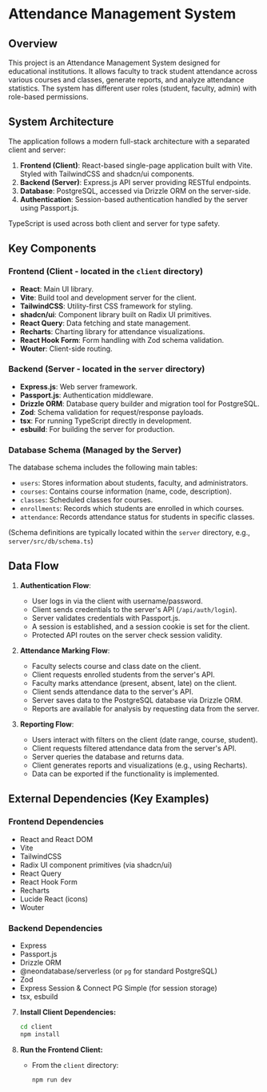 # Attendance Management System

## Overview
This project is an Attendance Management System designed for educational institutions. It allows faculty to track student attendance across various courses and classes, generate reports, and analyze attendance statistics. The system has different user roles (student, faculty, admin) with role-based permissions.

## System Architecture
The application follows a modern full-stack architecture with a separated client and server:

1.  **Frontend (Client)**: React-based single-page application built with Vite. Styled with TailwindCSS and shadcn/ui components.
2.  **Backend (Server)**: Express.js API server providing RESTful endpoints.
3.  **Database**: PostgreSQL, accessed via Drizzle ORM on the server-side.
4.  **Authentication**: Session-based authentication handled by the server using Passport.js.

TypeScript is used across both client and server for type safety.

## Key Components

### Frontend (Client - located in the `client` directory)
-   **React**: Main UI library.
-   **Vite**: Build tool and development server for the client.
-   **TailwindCSS**: Utility-first CSS framework for styling.
-   **shadcn/ui**: Component library built on Radix UI primitives.
-   **React Query**: Data fetching and state management.
-   **Recharts**: Charting library for attendance visualizations.
-   **React Hook Form**: Form handling with Zod schema validation.
-   **Wouter**: Client-side routing.

### Backend (Server - located in the `server` directory)
-   **Express.js**: Web server framework.
-   **Passport.js**: Authentication middleware.
-   **Drizzle ORM**: Database query builder and migration tool for PostgreSQL.
-   **Zod**: Schema validation for request/response payloads.
-   **tsx**: For running TypeScript directly in development.
-   **esbuild**: For building the server for production.

### Database Schema (Managed by the Server)
The database schema includes the following main tables:
-   `users`: Stores information about students, faculty, and administrators.
-   `courses`: Contains course information (name, code, description).
-   `classes`: Scheduled classes for courses.
-   `enrollments`: Records which students are enrolled in which courses.
-   `attendance`: Records attendance status for students in specific classes.

(Schema definitions are typically located within the `server` directory, e.g., `server/src/db/schema.ts`)

## Data Flow

1.  **Authentication Flow**:
    -   User logs in via the client with username/password.
    -   Client sends credentials to the server's API (`/api/auth/login`).
    -   Server validates credentials with Passport.js.
    -   A session is established, and a session cookie is set for the client.
    -   Protected API routes on the server check session validity.

2.  **Attendance Marking Flow**:
    -   Faculty selects course and class date on the client.
    -   Client requests enrolled students from the server's API.
    -   Faculty marks attendance (present, absent, late) on the client.
    -   Client sends attendance data to the server's API.
    -   Server saves data to the PostgreSQL database via Drizzle ORM.
    -   Reports are available for analysis by requesting data from the server.

3.  **Reporting Flow**:
    -   Users interact with filters on the client (date range, course, student).
    -   Client requests filtered attendance data from the server's API.
    -   Server queries the database and returns data.
    -   Client generates reports and visualizations (e.g., using Recharts).
    -   Data can be exported if the functionality is implemented.

## External Dependencies (Key Examples)

### Frontend Dependencies
-   React and React DOM
-   Vite
-   TailwindCSS
-   Radix UI component primitives (via shadcn/ui)
-   React Query
-   React Hook Form
-   Recharts
-   Lucide React (icons)
-   Wouter

### Backend Dependencies
-   Express
-   Passport.js
-   Drizzle ORM
-   @neondatabase/serverless (or `pg` for standard PostgreSQL)
-   Zod
-   Express Session & Connect PG Simple (for session storage)
-   tsx, esbuild

7.  **Install Client Dependencies:**
    ```bash
    cd client
    npm install
    ```

8.  **Run the Frontend Client:**
    -   From the `client` directory:
        ```bash
        npm run dev
        ```
 
